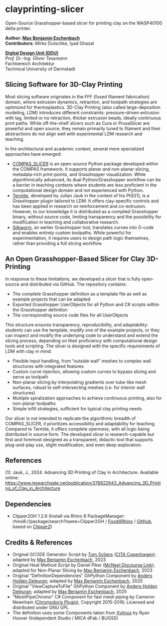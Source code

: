 # clayprinting-slicer
Open-Source Grasshopper-based slicer for printing clay on the WASP40100 delta printer.

**Author: [Max Benjamin Eschenbach](https://github.com/fstwn)**  
**Contributors:** Mirko Dutschke, Iyad Ghazal  

**[Digital Design Unit (DDU)](https://www.dg.architektur.tu-darmstadt.de/)**  
*Prof. Dr.-Ing. Oliver Tessmann*  
Fachbereich Architektur  
Technical University of Darmstadt

## Slicing Software for 3D-Clay Printing
Most slicing software originates in the FFF (fused filament fabrication) domain, where extrusion dynamics, retraction, and toolpath strategies are optimized for thermoplastics. 3D-Clay Printing (also called large-deposition modeling, LDM) introduces different constraints: pressure-driven extrusion with lag, limited or no retraction, thicker extrusion beads, ideally continuous print paths. While off-the-shelf slicers such as Cura or PrusaSlicer are powerful and open source, they remain primarily tuned to filament and their abstractions do not align well with experimental LDM research and teaching.

In the architectural and academic context, several more specialized approaches have emerged:
- [COMPAS_SLICER](https://github.com/compas-dev/compas_slicer) is an open-source Python package developed within the COMPAS framework. It supports planar and non-planar slicing, metadata-rich print-points, and Grasshopper visualization. While algorithmically advanced, its dual Python/Grasshopper workflow can be a barrier in teaching contexts where students are less proficient in the computational design domain and not experienced with Python.
- [Termite](https://www.food4rhino.com/en/app/termite), developed by Julian Jauk in the context of his PhD[1], is a Grasshopper plugin tailored to LDM. It offers clay-specific controls and has been applied in research on reinforcement and co-extrusion. However, to our knowledge it is distributed as a compiled Grasshopper binary, without source code, limiting transparency and the possibility for modification in teaching and collaborative research.
- [Silkworm](https://www.food4rhino.com/en/app/silkworm), an earlier Grasshopper tool, translates curves into G-code and enables entirely custom toolpaths. While powerful for experimentation, it requires users to design path logic themselves, rather than providing a full slicing workflow.

## An Open Grasshopper-Based Slicer for Clay 3D-Printing
In response to these limitations, we developed a slicer that is fully open-source and distributed via GitHub. The repository contains:
- The complete Grasshopper definition as a template file as well as example projects that can be adapted
- Exported Grasshopper UserObjects for all Python and C# scripts within the Grasshopper definition
- The corresponding source code files for all UserObjects

This structure ensures transparency, reproducibility, and adaptability: students can use the template, modify one of the example projects, or they can inspect and modify the underlying code to understand and extend the slicing process, depending on their proficiency with computational design tools and scripting. The slicer is designed with the specific requirements of LDM with clay in mind:
- Flexible input handling, from “outside wall” meshes to complex wall structures with integrated features
- Custom curve injection, allowing custom curves to bypass slicing and serve as toolpath
- Non-planar slicing by interpolating gradients over tube-like mesh surfaces, robust to self-intersecting meshes (i.e. for interior wall structures)
- Multiple spiralization approaches to achieve continuous printing, also for non-planar toolpaths
- Simple infill strategies, sufficient for typical clay printing needs

Our slicer is not intended to replicate the algorithmic breadth of COMPAS_SLICER, it prioritizes accessibility and adaptability for teaching. Compared to Termite, it offers complete openness, with all logic being distributed in source form. The developed slicer is research-capable but first and foremost designed as a transparent, didactic tool that supports plug-and-play use, slight modification, and even deep exploration.

## References

[1]: Jauk, J., 2024. Advancing 3D Printing of Clay in Architecture. Available online: https://www.researchgate.net/publication/378822643_Advancing_3D_Printing_of_Clay_in_Architecture

## Dependencies

- Clipper2GH 1.2.6 (Install via Rhino 8 PackageManager: rhino8://package/search?name=Clipper2GH / [Food4Rhino](https://www.food4rhino.com/en/app/clipper2gh) / [GitHub](https://github.com/seghier/Clipper2GH), based on [Clipper2](https://github.com/AngusJohnson/Clipper2))

## Credits & References

- Original GCODE Generator Script by [Tom Svilans](https://github.com/tsvilans) ([CITA Copenhagen](https://github.com/CITA-cph)); adapted by [Max Benjamin Eschenbach](https://github.com/fstwn), 2023
- Original Heat Method Script by Daniel Piker ([McNeel Discourse Link](https://discourse.mcneel.com/t/heat-method/105135)); adapted for Non-Planar Slicing by [Max Benjamin Eschenbach](https://github.com/fstwn), 2023
- Original "DefinitionDependencies" GhPython Component by [Anders Holden Deleuran](https://github.com/AndersDeleuran); adapted by [Max Benjamin Eschenbach](https://github.com/fstwn), 2025
- Original "ViewCaptureToFile" GhPython Component by [Anders Holden Deleuran](https://github.com/AndersDeleuran); adapted by [Max Benjamin Eschenbach](https://github.com/fstwn), 2025
- "MeshPipeChromo" C# Component for fast mesh piping by Cameron Newnham ([Chromodoris Plugin](https://github.com/camnewnham/ChromodorisGH)), Copyright 2015-2016; Licensed and distributed under GNU GPL
- The definition uses some Components taken from [Xylinus](https://www.food4rhino.com/en/app/xylinus-novel-control-3d-printing#) by Ryan Hoover (Independent Studio / MICA dFab / BUGSS)

